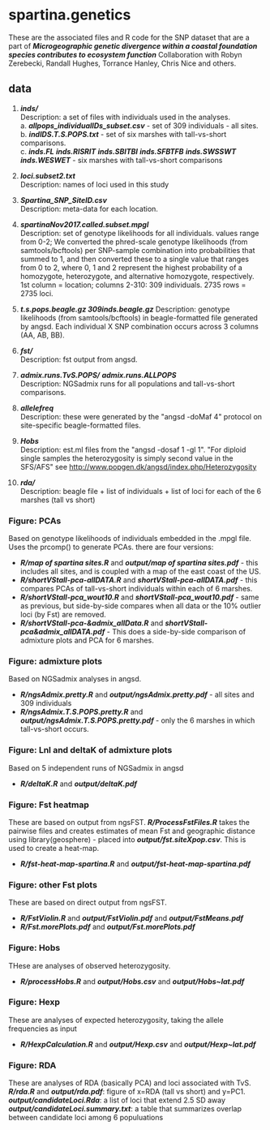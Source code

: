 # spartina.genetics

These are the associated files and R code for the SNP dataset that are a part of ***Microgeographic genetic divergence within a coastal foundation species contributes to ecosystem function*** Collaboration with Robyn Zerebecki, Randall Hughes, Torrance Hanley, Chris Nice and others.

## data

1) ***inds/***  
Description: a set of files with individuals used in the analyses.  
a. ***allpops_individualIDs_subset.csv*** - set of 309 individuals - all sites.  
b. ***indIDS.T.S.POPS.txt*** - set of six marshes with tall-vs-short comparisons.  
c. ***inds.FL*** ***inds.RISRIT*** ***inds.SBITBI*** ***inds.SFBTFB*** ***inds.SWSSWT*** ***inds.WESWET*** - six marshes with tall-vs-short comparisons  

2) ***loci.subset2.txt***  
Description: names of loci used in this study  

3) ***Spartina_SNP_SiteID.csv***  
Description: meta-data for each location.  

4) ***spartinaNov2017.called.subset.mpgl***  
Description: set of genotype likelihoods for all individuals. values range from 0-2; We converted the phred-scale genotype likelihoods (from samtools/bcftools) per SNP-sample combination into probabilities that summed to 1, and then converted these to a single value that ranges from 0 to 2, where 0, 1 and 2 represent the highest probability of a homozygote, heterozygote, and alternative homozygote, respectively. 1st column = location; columns 2-310: 309 individuals. 2735 rows = 2735 loci. 

5) ***t.s.pops.beagle.gz 309inds.beagle.gz***
Description: genotype likelihoods (from samtools/bcftools) in beagle-formatted file generated by angsd. Each individual X SNP combination occurs across 3 columns (AA, AB, BB).

6) ***fst/***  
Description: fst output from angsd.  

7) ***admix.runs.TvS.POPS/*** ***admix.runs.ALLPOPS***  
Description: NGSadmix runs for all populations and tall-vs-short comparisons.

8) ***allelefreq***  
Description: these were generated by the "angsd -doMaf 4" protocol on site-specific beagle-formatted files.  

9) ***Hobs***  
Description: est.ml files from the "angsd -dosaf 1 -gl 1". "For diploid single samples the heterozygosity is simply second value in the SFS/AFS" see http://www.popgen.dk/angsd/index.php/Heterozygosity  

10) ***rda/***  
Description: beagle file + list of individuals + list of loci for each of the 6 marshes (tall vs short)  

### Figure: PCAs  
Based on genotype likelihoods of individuals embedded in the .mpgl file.  Uses the prcomp() to generate PCAs. there are four versions:  
* ***R/map of spartina sites.R*** and ***output/map of spartina sites.pdf*** - this includes all sites, and is coupled with a map of the east coast of the US.  
* ***R/shortVStall-pca-allDATA.R*** and ***shortVStall-pca-allDATA.pdf*** - this compares PCAs of tall-vs-short individuals within each of 6 marshes.     
* ***R/shortVStall-pca_wout10.R*** and ***shortVStall-pca_wout10.pdf*** - same as previous, but side-by-side compares when all data or the 10% outlier loci (by Fst) are removed.  
* ***R/shortVStall-pca-&admix_allData.R*** and ***shortVStall-pca&admix_allDATA.pdf*** - This does a side-by-side comparison of admixture plots and PCA for 6 marshes.    

### Figure: admixture plots  
Based on NGSadmix analyses in angsd.  
* ***R/ngsAdmix.pretty.R*** and ***output/ngsAdmix.pretty.pdf***  - all sites and 309 individuals  
* ***R/ngsAdmix.T.S.POPS.pretty.R*** and ***output/ngsAdmix.T.S.POPS.pretty.pdf*** - only the 6 marshes in which tall-vs-short occurs.   

### Figure: Lnl and deltaK of admixture plots  
Based on 5 independent runs of NGSadmix in angsd  
* ***R/deltaK.R*** and ***output/deltaK.pdf***  

### Figure: Fst heatmap
These are based on output from ngsFST. ***R/ProcessFstFiles.R*** takes the pairwise files and creates estimates of mean Fst and geographic distance using library(geosphere) - placed into ***output/fst.siteXpop.csv***. This is used to create a heat-map.  
* ***R/fst-heat-map-spartina.R*** and ***output/fst-heat-map-spartina.pdf***  

### Figure: other Fst plots  
These are based on direct output from ngsFST.  
* ***R/FstViolin.R*** and ***output/FstViolin.pdf*** and ***output/FstMeans.pdf***  
* ***R/Fst.morePlots.pdf*** and ***output/Fst.morePlots.pdf***  

### Figure: Hobs  
THese are analyses of observed heterozygosity.  
* ***R/processHobs.R*** and ***output/Hobs.csv*** and ***output/Hobs~lat.pdf***  

### Figure: Hexp  
These are analyses of expected heterozygosity, taking the allele frequencies as input    
* ***R/HexpCalculation.R*** and ***output/Hexp.csv*** and ***output/Hexp~lat.pdf***  

### Figure: RDA  
These are analyses of RDA (basically PCA) and loci associated with TvS.  
***R/rda.R*** and ***output/rda.pdf***: figure of x=RDA (tall vs short) and y=PC1.  
***output/candidateLoci.Rda***: a list of loci that extend 2.5 SD away  
***output/candidateLoci.summary.txt***: a table that summarizes overlap between candidate loci among 6 populuations  



